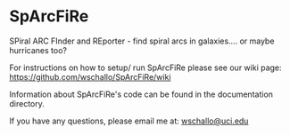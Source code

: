 # SpArcFiRe
SPiral ARC FInder and REporter - find spiral arcs in galaxies.... or maybe hurricanes too?

For instructions on how to setup/ run SpArcFiRe please see our wiki page: https://github.com/wschallo/SpArcFiRe/wiki

Information about SpArcFiRe's code can be found in the documentation directory.

If you have any questions, please email me at: wschallo@uci.edu
